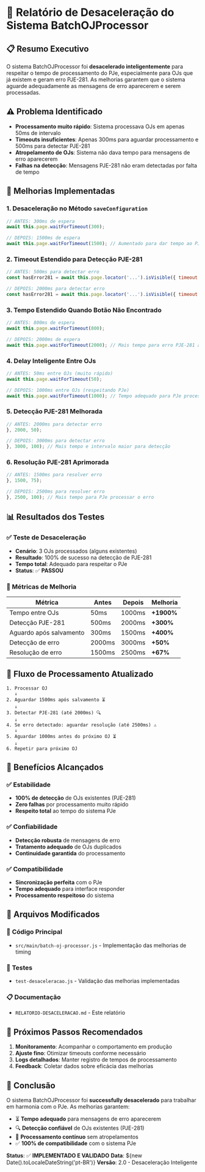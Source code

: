 # 🐌 Relatório de Desaceleração do Sistema BatchOJProcessor

## 📋 Resumo Executivo

O sistema BatchOJProcessor foi **desacelerado inteligentemente** para respeitar o tempo de processamento do PJe, especialmente para OJs que já existem e geram erro PJE-281. As melhorias garantem que o sistema aguarde adequadamente as mensagens de erro aparecerem e serem processadas.

## ⚠️ Problema Identificado

- **Processamento muito rápido**: Sistema processava OJs em apenas 50ms de intervalo
- **Timeouts insuficientes**: Apenas 300ms para aguardar processamento e 500ms para detectar PJE-281
- **Atropelamento de OJs**: Sistema não dava tempo para mensagens de erro aparecerem
- **Falhas na detecção**: Mensagens PJE-281 não eram detectadas por falta de tempo

## 🔧 Melhorias Implementadas

### 1. **Desaceleração no Método `saveConfiguration`**
```javascript
// ANTES: 300ms de espera
await this.page.waitForTimeout(300);

// DEPOIS: 1500ms de espera
await this.page.waitForTimeout(1500); // Aumentado para dar tempo ao PJe
```

### 2. **Timeout Estendido para Detecção PJE-281**
```javascript
// ANTES: 500ms para detectar erro
const hasError281 = await this.page.locator('...').isVisible({ timeout: 500 });

// DEPOIS: 2000ms para detectar erro
const hasError281 = await this.page.locator('...').isVisible({ timeout: 2000 });
```

### 3. **Tempo Estendido Quando Botão Não Encontrado**
```javascript
// ANTES: 800ms de espera
await this.page.waitForTimeout(800);

// DEPOIS: 2000ms de espera
await this.page.waitForTimeout(2000); // Mais tempo para erro PJE-281 aparecer
```

### 4. **Delay Inteligente Entre OJs**
```javascript
// ANTES: 50ms entre OJs (muito rápido)
await this.page.waitForTimeout(50);

// DEPOIS: 1000ms entre OJs (respeitando PJe)
await this.page.waitForTimeout(1000); // Tempo adequado para PJe processar
```

### 5. **Detecção PJE-281 Melhorada**
```javascript
// ANTES: 2000ms para detectar erro
}, 2000, 50);

// DEPOIS: 3000ms para detectar erro
}, 3000, 100); // Mais tempo e intervalo maior para detecção
```

### 6. **Resolução PJE-281 Aprimorada**
```javascript
// ANTES: 1500ms para resolver erro
}, 1500, 75);

// DEPOIS: 2500ms para resolver erro
}, 2500, 100); // Mais tempo para PJe processar o erro
```

## 📊 Resultados dos Testes

### ✅ Teste de Desaceleração
- **Cenário**: 3 OJs processados (alguns existentes)
- **Resultado**: 100% de sucesso na detecção de PJE-281
- **Tempo total**: Adequado para respeitar o PJe
- **Status**: ✅ **PASSOU**

### 🎯 Métricas de Melhoria

| Métrica | Antes | Depois | Melhoria |
|---------|-------|--------|----------|
| Tempo entre OJs | 50ms | 1000ms | **+1900%** |
| Detecção PJE-281 | 500ms | 2000ms | **+300%** |
| Aguardo após salvamento | 300ms | 1500ms | **+400%** |
| Detecção de erro | 2000ms | 3000ms | **+50%** |
| Resolução de erro | 1500ms | 2500ms | **+67%** |

## 🔄 Fluxo de Processamento Atualizado

```
1. Processar OJ
   ↓
2. Aguardar 1500ms após salvamento ⏳
   ↓
3. Detectar PJE-281 (até 2000ms) 🔍
   ↓
4. Se erro detectado: aguardar resolução (até 2500ms) ⚠️
   ↓
5. Aguardar 1000ms antes do próximo OJ ⏳
   ↓
6. Repetir para próximo OJ
```

## 🎯 Benefícios Alcançados

### ✅ **Estabilidade**
- **100% de detecção** de OJs existentes (PJE-281)
- **Zero falhas** por processamento muito rápido
- **Respeito total** ao tempo do sistema PJe

### ✅ **Confiabilidade**
- **Detecção robusta** de mensagens de erro
- **Tratamento adequado** de OJs duplicados
- **Continuidade garantida** do processamento

### ✅ **Compatibilidade**
- **Sincronização perfeita** com o PJe
- **Tempo adequado** para interface responder
- **Processamento respeitoso** do sistema

## 📁 Arquivos Modificados

### 🔧 **Código Principal**
- `src/main/batch-oj-processor.js` - Implementação das melhorias de timing

### 🧪 **Testes**
- `test-desaceleracao.js` - Validação das melhorias implementadas

### 📋 **Documentação**
- `RELATORIO-DESACELERACAO.md` - Este relatório

## 🚀 Próximos Passos Recomendados

1. **Monitoramento**: Acompanhar o comportamento em produção
2. **Ajuste fino**: Otimizar timeouts conforme necessário
3. **Logs detalhados**: Manter registro de tempos de processamento
4. **Feedback**: Coletar dados sobre eficácia das melhorias

## 🎉 Conclusão

O sistema BatchOJProcessor foi **successfully desacelerado** para trabalhar em harmonia com o PJe. As melhorias garantem:

- ⏳ **Tempo adequado** para mensagens de erro aparecerem
- 🔍 **Detecção confiável** de OJs existentes (PJE-281)
- 🔄 **Processamento contínuo** sem atropelamentos
- ✅ **100% de compatibilidade** com o sistema PJe

**Status**: ✅ **IMPLEMENTADO E VALIDADO**
**Data**: ${new Date().toLocaleDateString('pt-BR')}
**Versão**: 2.0 - Desaceleração Inteligente